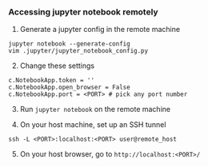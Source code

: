 ### Accessing jupyter notebook remotely

1) Generate a jupyter config in the remote machine
```
jupyter notebook --generate-config
vim .jupyter/jupyter_notebook_config.py
```

2) Change these settings
```
c.NotebookApp.token = ''
c.NotebookApp.open_browser = False
c.NotebookApp.port = <PORT> # pick any port number
```

3) Run `jupyter notebook` on the remote machine

4) On your host machine, set up an SSH tunnel
```
ssh -L <PORT>:localhost:<PORT> user@remote_host
```

5) On your host browser, go to `http://localhost:<PORT>/`
